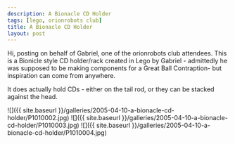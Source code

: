 ```yaml
---
description: A Bionacle CD Holder
tags: [lego, orionrobots club]
title: A Bionacle CD Holder
layout: post
---
```

Hi, posting on behalf of Gabriel, one of the orionrobots club attendees. This is a Bionicle style CD 
holder/rack created in Lego by Gabriel - admittedly he was supposed to be making components for a Great Ball Contraption- but inspiration can come from anywhere.

It does actually hold CDs - either on the tail rod, or they can be stacked against the head.

![]({{ site.baseurl }}/galleries/2005-04-10-a-bionacle-cd-holder/P1010002.jpg)
![]({{ site.baseurl }}/galleries/2005-04-10-a-bionacle-cd-holder/P1010003.jpg)
![]({{ site.baseurl }}/galleries/2005-04-10-a-bionacle-cd-holder/P1010004.jpg)
